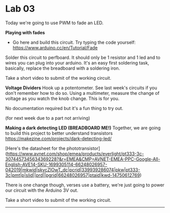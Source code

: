 # Lab 03 
Today we're going to use PWM to fade an LED. 

**Playing with fades**

* Go here and build this circuit. Try typing the code yourself: 
https://www.arduino.cc/en/Tutorial/Fade 

Solder this circuit to perfboard. It should only be 1 resistor and 1 led and to wires you can plug into your arduino. It's an easy first soldering task, basically, replace the breadboard with a soldering iron. 

Take a short video to submit of the working circuit. 

**Voltage Dividers**
Hook up a potentometer. See last week's circuits if you don't remember how to do so. Using a multimeter, measure the change of voltage as you watch the knob change. This is for you. 

No documentation required but it's a fun thing to try out.

(for next week due to a part not arriving) 

**Making a dark detecting LED (BREADBOARD ME!)**
Together, we are going to build this project to better understand transistors 
https://makezine.com/projects/dark-detecting-led/


[Here's the datasheet for the phototransistor] 
(https://www.avnet.com/shop/emea/products/everlight/pt333-3c-3074457345634369228?&r=EMEA&CMP=AVNET-EMEA-PPC-Google-All-English-AVE14-SKU-1699305114-66248026957-042019|mkwid|skycZlOwT_dc|pcrid|339939286074|pkw|pt333-3c|pmt|p|slid||prd||pgrid|66248026957|ptaid|kwd-14750612769)

There is one change though, verses use a battery, we're just going to power our circuit with the Arduino 3V out. 

Take a short video to submit of the working circuit. 

---
 
 